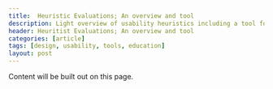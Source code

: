 ```yaml
---
title:  Heuristic Evaluations; An overview and tool
description: Light overview of usability heuristics including a tool for conducting a heuristic evaluation
header: Heuritist Evaluations; An overview and tool
categories: [article]
tags: [design, usability, tools, education]
layout: post
---
```


Content will be built out on this page. 
